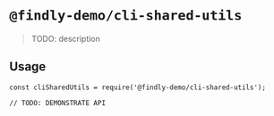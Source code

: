 # `@findly-demo/cli-shared-utils`

> TODO: description

## Usage

```
const cliSharedUtils = require('@findly-demo/cli-shared-utils');

// TODO: DEMONSTRATE API
```
